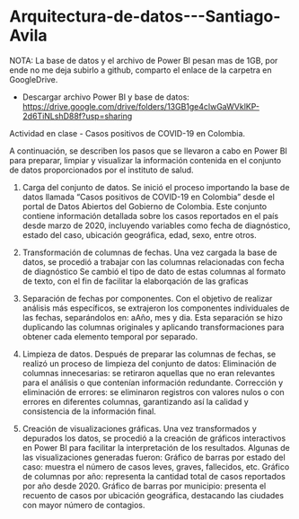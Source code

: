 # Arquitectura-de-datos---Santiago-Avila
NOTA: La base de datos y el archivo de Power BI pesan mas de 1GB, por ende no me deja subirlo a github, comparto el enlace de la carpetra en GoogleDrive. 
- Descargar archivo Power BI y base de datos: https://drive.google.com/drive/folders/13GB1ge4clwGaWVklKP-2d6TiNLshD88f?usp=sharing

Actividad en clase - Casos positivos de COVID-19 en Colombia.

A continuación, se describen los pasos que se llevaron a cabo en Power BI para preparar, limpiar y visualizar la información contenida en el conjunto de datos proporcionados por el instituto de salud. 

1. Carga del conjunto de datos.
Se inició el proceso importando la base de datos llamada “Casos positivos de COVID-19 en Colombia” desde el portal de Datos Abiertos del Gobierno de Colombia. Este conjunto contiene información detallada sobre los casos reportados en el país desde marzo de 2020, incluyendo variables como fecha de diagnóstico, estado del caso, ubicación geográfica, edad, sexo, entre otros.

2. Transformación de columnas de fechas.
Una vez cargada la base de datos, se procedió a trabajar con las columnas relacionadas con fecha de diagnóstico
Se cambió el tipo de dato de estas columnas al formato de texto, con el fin de facilitar la elaborqación de las graficas

3. Separación de fechas por componentes.
Con el objetivo de realizar análisis más específicos, se extrajeron los componentes individuales de las fechas, separándolos en: aAño, mes y dia.
Esta separación se hizo duplicando las columnas originales y aplicando transformaciones para obtener cada elemento temporal por separado.

4. Limpieza de datos.
Después de preparar las columnas de fechas, se realizó un proceso de limpieza del conjunto de datos:
Eliminación de columnas innecesarias: se retiraron aquellas que no eran relevantes para el análisis o que contenían información redundante.
Corrección y eliminación de errores: se eliminaron registros con valores nulos o con errores en diferentes columnas, garantizando así la calidad y consistencia de la información final.

5. Creación de visualizaciones gráficas.
Una vez transformados y depurados los datos, se procedió a la creación de gráficos interactivos en Power BI para facilitar la interpretación de los resultados. Algunas de las visualizaciones generadas fueron:
Gráfico de barras por estado del caso: muestra el número de casos leves, graves, fallecidos, etc.
Gráfico de columnas por año: representa la cantidad total de casos reportados por año desde 2020.
Gráfico de barras por municipio: presenta el recuento de casos por ubicación geográfica, destacando las ciudades con mayor número de contagios.
